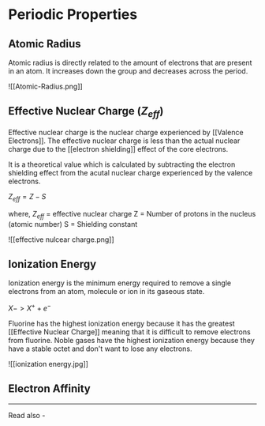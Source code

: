# Periodic Properties

## Atomic Radius

Atomic radius is directly related to the amount of electrons that are present in an atom. It increases down the group and decreases across the period.

![[Atomic-Radius.png]]


## Effective Nuclear Charge (${Z_{eff}}$)


Effective nuclear charge is the nuclear charge experienced by [[Valence Electrons]]. The effective nuclear charge is less than the actual nuclear charge due to the [[electron shielding]] effect of the core electrons.

It is a theoretical value which is calculated by subtracting the electron shielding effect from the acutal nuclear charge experienced by the valence electrons.

${Z_{eff} = Z-S}$

where,
${Z_{eff}}$ = effective nuclear charge
Z = Number of protons in the nucleus (atomic number)
S = Shielding constant


![[effective nulcear charge.png]]


## Ionization Energy


Ionization energy is the minimum energy required to remove a single electrons from an atom, molecule or ion in its gaseous state.

${X-> X^+ + e^-}$
														
Fluorine has the highest ionization energy because it has the greatest [[Effective Nuclear Charge]] meaning that it is difficult to remove electrons from fluorine. Noble gases have the highest ionization energy because they have a stable octet and don't want to lose any electrons. 


![[ionization energy.jpg]]

## Electron Affinity



---
Read also - 